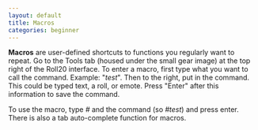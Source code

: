 ```yaml
---
layout: default
title: Macros
categories: beginner
---
```


__Macros__ are user-defined shortcuts to functions you regularly want to repeat.  Go to the Tools tab (housed under the small gear image) at the top right of the Roll20 interface.  To enter a macro, first type what you want to call the command.  Example: "_test_".  Then to the right, put in the command.  This could be typed text, a roll, or emote.  Press "Enter" after this information to save the command.  

  To use the macro, type _#_ and the command (so _#test_) and press enter.  There is also a tab auto-complete function for macros.